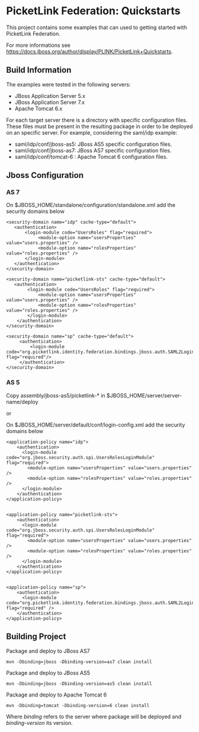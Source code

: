 # PicketLink Federation: Quickstarts #
 
This project contains some examples that can used to getting started with PicketLink Federation.

For more informations see https://docs.jboss.org/author/display/PLINK/PicketLink+Quickstarts.

## Build Information ##

The examples were tested in the following servers:

+ JBoss Application Server 5.x
+ JBoss Application Server 7.x
+ Apache Tomcat 6.x

For each target server there is a directory with specific configuration files. These files must be present in the resulting package in order to be deployed on an specific server. For example, considering the saml/idp example:

+ saml/idp/conf/jboss-as5: JBoss AS5 specific configuration files.
+ saml/idp/conf/jboss-as7: JBoss AS7 specific configuration files.
+ saml/idp/conf/tomcat-6 : Apache Tomcat 6 configuration files.

## Jboss Configuration ##
### AS 7 ###

On $JBOSS_HOME/standalone/configuration/standalone.xml add the security domains below
```
<security-domain name="idp" cache-type="default">
   <authentication>
       <login-module code="UsersRoles" flag="required">
            <module-option name="usersProperties" value="users.properties" />
            <module-option name="rolesProperties" value="roles.properties" />
       </login-module>
   </authentication>
</security-domain>      

<security-domain name="picketlink-sts" cache-type="default">
   <authentication>
        <login-module code="UsersRoles" flag="required">
            <module-option name="usersProperties" value="users.properties" />
            <module-option name="rolesProperties" value="roles.properties" />
        </login-module>
    </authentication>
</security-domain>

<security-domain name="sp" cache-type="default">
     <authentication>
         <login-module code="org.picketlink.identity.federation.bindings.jboss.auth.SAML2LoginModule" flag="required"/>
     </authentication>
</security-domain>
```

### AS 5 ###
Copy assembly/jboss-as5/picketlink-* in $JBOSS_HOME/server/server-name/deploy

or

On $JBOSS_HOME/server/default/conf/login-config.xml add the security domains below
```
<application-policy name="idp">
	<authentication>
	  <login-module code="org.jboss.security.auth.spi.UsersRolesLoginModule" flag="required">
	    <module-option name="usersProperties" value="users.properties" />
	    <module-option name="rolesProperties" value="roles.properties" />
	  </login-module>
	</authentication>
</application-policy>


<application-policy name="picketlink-sts">
	<authentication>
	  <login-module code="org.jboss.security.auth.spi.UsersRolesLoginModule" flag="required">
	    <module-option name="usersProperties" value="users.properties" />
	    <module-option name="rolesProperties" value="roles.properties" />
	  </login-module>
	</authentication>
</application-policy>


<application-policy name="sp">
	<authentication>
	  <login-module code="org.picketlink.identity.federation.bindings.jboss.auth.SAML2LoginModule" flag="required" />
	</authentication>
</application-policy>
```

## Building Project ##

Package and deploy to JBoss AS7
```
mvn -Dbinding=jboss -Dbinding-version=as7 clean install
```

Package and deploy to JBoss AS5
```
mvn -Dbinding=jboss -Dbinding-version=as5 clean install
```

Package and deploy to Apache Tomcat 6
```
mvn -Dbinding=tomcat -Dbinding-version=6 clean install
```

Where *binding* refers to the server where package will be deployed and *binding-version* its version.


